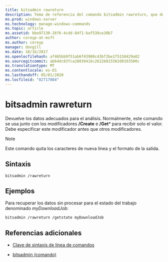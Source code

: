 ```yaml
---
title: bitsadmin rawreturn
description: Tema de referencia del comando bitsadmin rawreturn, que devuelve los datos adecuados para el análisis.
ms.prod: windows-server
ms.technology: manage-windows-commands
ms.topic: article
ms.assetid: bbe97130-26f6-4cdd-84f1-baf530ce38b7
author: coreyp-at-msft
ms.author: coreyp
manager: dongill
ms.date: 10/16/2017
ms.openlocfilehash: af465bb9f51ab6f43980c43bf2be1f5158429a82
ms.sourcegitcommit: ab64dc83fca28039416c26226815502d0193500c
ms.translationtype: MT
ms.contentlocale: es-ES
ms.lasthandoff: 05/01/2020
ms.locfileid: "82717084"
---
```

# <a name="bitsadmin-rawreturn"></a>bitsadmin rawreturn

Devuelve los datos adecuados para el análisis. Normalmente, este comando se usa junto con los modificadores **/Create** e **/Get*** para recibir solo el valor. Debe especificar este modificador antes que otros modificadores.

> [!NOTE]
> Este comando quita los caracteres de nueva línea y el formato de la salida.

## <a name="syntax"></a>Sintaxis

```
bitsadmin /rawreturn
```

## <a name="examples"></a>Ejemplos

Para recuperar los datos sin procesar para el estado del trabajo denominado *myDownloadJob*:

```
bitsadmin /rawreturn /getstate myDownloadJob
```

## <a name="additional-references"></a>Referencias adicionales

- [Clave de sintaxis de línea de comandos](command-line-syntax-key.md)

- [bitsadmin (comando)](bitsadmin.md)
